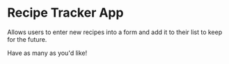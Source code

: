 # Recipe Tracker App

Allows users to enter new recipes into a form and add it to their list to keep for the future.

Have as many as you'd like!
